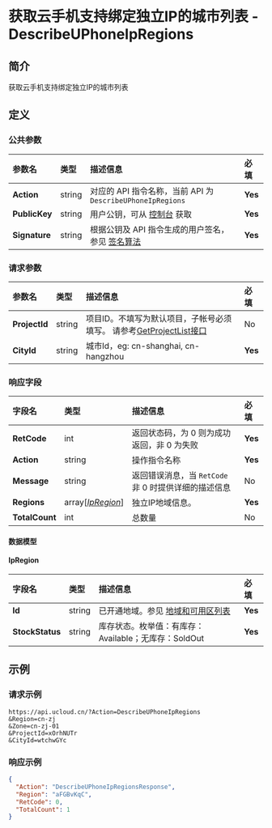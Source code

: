 # 获取云手机支持绑定独立IP的城市列表 - DescribeUPhoneIpRegions

## 简介

获取云手机支持绑定独立IP的城市列表









## 定义

### 公共参数

| 参数名 | 类型 | 描述信息 | 必填 |
|:---|:---|:---|:---|
| **Action**     | string  | 对应的 API 指令名称，当前 API 为 `DescribeUPhoneIpRegions`                        | **Yes** |
| **PublicKey**  | string  | 用户公钥，可从 [控制台](https://console.ucloud.cn/uapi/apikey) 获取                                             | **Yes** |
| **Signature**  | string  | 根据公钥及 API 指令生成的用户签名，参见 [签名算法](api/summary/signature.md)  | **Yes** |

### 请求参数

| 参数名 | 类型 | 描述信息 | 必填 |
|:---|:---|:---|:---|
| **ProjectId** | string | 项目ID。不填写为默认项目，子帐号必须填写。 请参考[GetProjectList接口](https://docs.ucloud.cn/api/summary/get_project_list) |No|
| **CityId** | string | 城市Id，eg: cn-shanghai, cn-hangzhou |**Yes**|

### 响应字段

| 字段名 | 类型 | 描述信息 | 必填 |
|:---|:---|:---|:---|
| **RetCode** | int | 返回状态码，为 0 则为成功返回，非 0 为失败 |**Yes**|
| **Action** | string | 操作指令名称 |**Yes**|
| **Message** | string | 返回错误消息，当 `RetCode` 非 0 时提供详细的描述信息 |No|
| **Regions** | array[[*IpRegion*](#IpRegion)] | 独立IP地域信息。 |**Yes**|
| **TotalCount** | int | 总数量 |No|

#### 数据模型


#### IpRegion

| 字段名 | 类型 | 描述信息 | 必填 |
|:---|:---|:---|:---|
| **Id** | string | 已开通地域。参见 [地域和可用区列表](https://docs.ucloud.cn/api/summary/regionlist) |**Yes**|
| **StockStatus** | string | 库存状态。枚举值：有库存：Available；无库存：SoldOut |**Yes**|

## 示例

### 请求示例
    
```
https://api.ucloud.cn/?Action=DescribeUPhoneIpRegions
&Region=cn-zj
&Zone=cn-zj-01
&ProjectId=xOrhNUTr
&CityId=wtchwGYc
```

### 响应示例
    
```json
{
  "Action": "DescribeUPhoneIpRegionsResponse",
  "Region": "aFGBvKqC",
  "RetCode": 0,
  "TotalCount": 1
}
```





